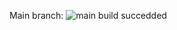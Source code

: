 Main branch:
![main build succedded](https://github.com/Prospect-Robotics/Robot2024/actions/workflows/gradle.yml/badge.svg)
